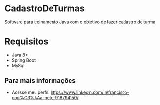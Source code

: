 # CadastroDeTurmas

Software para treinamento Java com o objetivo de fazer cadastro de turma

# Requisitos

* Java 8+
* Spring Boot
* MySql

## Para mais informações

* Acesse meu perfil: https://www.linkedin.com/in/francisco-corr%C3%AAa-neto-918794150/ 
